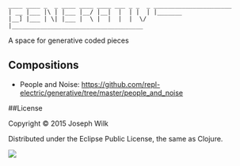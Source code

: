 ```
____ ____ _  _ ____ ____ ____ ___ _ _  _ ______________________ 
| __ |___ |\ | |___ |__/ |__|  |  | |  | |_______ 
|__] |___ | \| |___ |  \ |  |  |  |  \/  |_____________________________________ 
```

A space for generative coded pieces

## Compositions

* People and Noise: https://github.com/repl-electric/generative/tree/master/people_and_noise


##License

Copyright © 2015 Joseph Wilk

Distributed under the Eclipse Public License, the same as Clojure.

![](http://nadine-rossa.de/made-in-berlin-badge.png)

